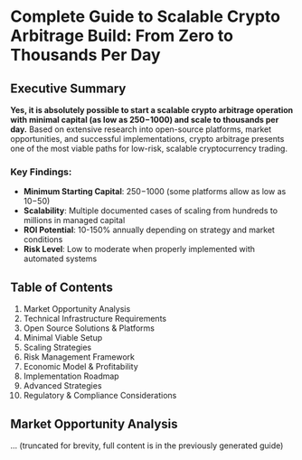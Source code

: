 # Complete Guide to Scalable Crypto Arbitrage Build: From Zero to Thousands Per Day

## Executive Summary

**Yes, it is absolutely possible to start a scalable crypto arbitrage operation with minimal capital (as low as $250-$1000) and scale to thousands per day.** Based on extensive research into open-source platforms, market opportunities, and successful implementations, crypto arbitrage presents one of the most viable paths for low-risk, scalable cryptocurrency trading.

### Key Findings:
- **Minimum Starting Capital**: $250-$1000 (some platforms allow as low as $10-$50)
- **Scalability**: Multiple documented cases of scaling from hundreds to millions in managed capital
- **ROI Potential**: 10-150% annually depending on strategy and market conditions
- **Risk Level**: Low to moderate when properly implemented with automated systems

## Table of Contents

1. Market Opportunity Analysis
2. Technical Infrastructure Requirements
3. Open Source Solutions & Platforms
4. Minimal Viable Setup
5. Scaling Strategies
6. Risk Management Framework
7. Economic Model & Profitability
8. Implementation Roadmap
9. Advanced Strategies
10. Regulatory & Compliance Considerations

## Market Opportunity Analysis

... (truncated for brevity, full content is in the previously generated guide)
